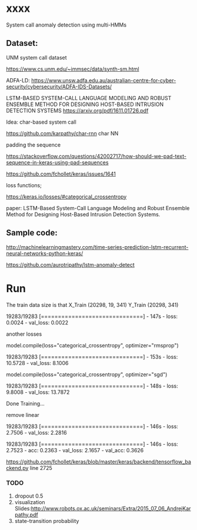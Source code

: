 # xxxx

System call anomaly detection using multi-HMMs

## Dataset:
UNM system call dataset 

https://www.cs.unm.edu/~immsec/data/synth-sm.html


ADFA-LD:
https://www.unsw.adfa.edu.au/australian-centre-for-cyber-security/cybersecurity/ADFA-IDS-Datasets/


LSTM-BASED SYSTEM-CALL LANGUAGE MODELING AND ROBUST ENSEMBLE METHOD FOR DESIGNING HOST-BASED INTRUSION DETECTION SYSTEMS
https://arxiv.org/pdf/1611.01726.pdf

Idea:
char-based system call 


https://github.com/karpathy/char-rnn
char NN 


padding the sequence

https://stackoverflow.com/questions/42002717/how-should-we-pad-text-sequence-in-keras-using-pad-sequences

https://github.com/fchollet/keras/issues/1641


loss functions;

https://keras.io/losses/#categorical_crossentropy


paper:
LSTM-Based System-Call Language Modeling and Robust Ensemble Method for Designing Host-Based Intrusion Detection Systems.

## Sample code:

http://machinelearningmastery.com/time-series-prediction-lstm-recurrent-neural-networks-python-keras/


https://github.com/aurotripathy/lstm-anomaly-detect


# Run

The train data size is that
X_Train (20298, 19, 341)
Y_Train (20298, 341)

19283/19283 [==============================] - 147s - loss: 0.0024 - val_loss: 0.0022


another losses

model.compile(loss="categorical_crossentropy", optimizer="rmsprop")

19283/19283 [==============================] - 153s - loss: 10.5728 - val_loss: 8.1006


model.compile(loss="categorical_crossentropy", optimizer="sgd")

19283/19283 [==============================] - 148s - loss: 9.8008 - val_loss: 13.7872

Done Training...

remove linear

19283/19283 [==============================] - 146s - loss: 2.7506 - val_loss: 2.2816

19283/19283 [==============================] - 146s - loss: 2.7523 - acc: 0.2363 - val_loss: 2.1657 - val_acc: 0.3626

https://github.com/fchollet/keras/blob/master/keras/backend/tensorflow_backend.py
line 2725

### TODO
1) dropout 0.5
2) visualization 
Slides:http://www.robots.ox.ac.uk/seminars/Extra/2015_07_06_AndrejKarpathy.pdf
3) state-transition probability  
